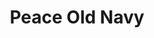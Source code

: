 ---
ee_id: '4408'
site: '1'
type: '2'
url: 2018-021-peace-old-navy
title: Peace Old Navy
year: '2018'
display_year: '2018'
medium: Inkjet on canvas (x3)
dims: 108 x 36 in
pitch: ''
ps: ''
live_url: ''
related: ''
youtube: ''
related_code: ''
imgs: peace-old-navy-2018-021-database-dt--VIT3.jpg
subheading: ''
download: ''
add_credit: ''
commission: ''
layout: things-i-made
---